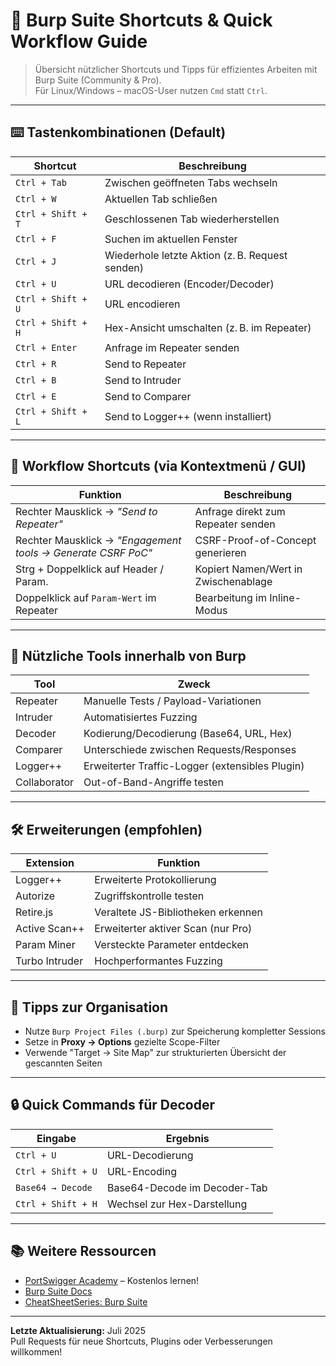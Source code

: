 # 🔧 Burp Suite Shortcuts & Quick Workflow Guide

> Übersicht nützlicher Shortcuts und Tipps für effizientes Arbeiten mit Burp Suite (Community & Pro).  
> Für Linux/Windows – macOS-User nutzen `Cmd` statt `Ctrl`.

---

## ⌨️ Tastenkombinationen (Default)

| Shortcut             | Beschreibung                                         |
|----------------------|------------------------------------------------------|
| `Ctrl + Tab`         | Zwischen geöffneten Tabs wechseln                   |
| `Ctrl + W`           | Aktuellen Tab schließen                             |
| `Ctrl + Shift + T`   | Geschlossenen Tab wiederherstellen                  |
| `Ctrl + F`           | Suchen im aktuellen Fenster                         |
| `Ctrl + J`           | Wiederhole letzte Aktion (z. B. Request senden)     |
| `Ctrl + U`           | URL decodieren (Encoder/Decoder)                   |
| `Ctrl + Shift + U`   | URL encodieren                                     |
| `Ctrl + Shift + H`   | Hex-Ansicht umschalten (z. B. im Repeater)          |
| `Ctrl + Enter`       | Anfrage im Repeater senden                         |
| `Ctrl + R`           | Send to Repeater                                    |
| `Ctrl + B`           | Send to Intruder                                    |
| `Ctrl + E`           | Send to Comparer                                    |
| `Ctrl + Shift + L`   | Send to Logger++ (wenn installiert)                 |

---

## 🚦 Workflow Shortcuts (via Kontextmenü / GUI)

| Funktion              | Beschreibung                                         |
|-----------------------|------------------------------------------------------|
| Rechter Mausklick → *"Send to Repeater"* | Anfrage direkt zum Repeater senden         |
| Rechter Mausklick → *"Engagement tools → Generate CSRF PoC"* | CSRF-Proof-of-Concept generieren |
| Strg + Doppelklick auf Header / Param. | Kopiert Namen/Wert in Zwischenablage       |
| Doppelklick auf `Param-Wert` im Repeater | Bearbeitung im Inline-Modus                |

---

## 🧪 Nützliche Tools innerhalb von Burp

| Tool            | Zweck                                         |
|------------------|-----------------------------------------------|
| Repeater         | Manuelle Tests / Payload-Variationen          |
| Intruder         | Automatisiertes Fuzzing                       |
| Decoder          | Kodierung/Decodierung (Base64, URL, Hex)      |
| Comparer         | Unterschiede zwischen Requests/Responses      |
| Logger++         | Erweiterter Traffic-Logger (extensibles Plugin) |
| Collaborator     | Out-of-Band-Angriffe testen                   |

---

## 🛠️ Erweiterungen (empfohlen)

| Extension        | Funktion                                     |
|------------------|----------------------------------------------|
| Logger++         | Erweiterte Protokollierung                   |
| Autorize         | Zugriffskontrolle testen                     |
| Retire.js        | Veraltete JS-Bibliotheken erkennen           |
| Active Scan++    | Erweiterter aktiver Scan (nur Pro)           |
| Param Miner      | Versteckte Parameter entdecken               |
| Turbo Intruder   | Hochperformantes Fuzzing                     |

---

## 📁 Tipps zur Organisation

- Nutze `Burp Project Files (.burp)` zur Speicherung kompletter Sessions
- Setze in **Proxy → Options** gezielte Scope-Filter
- Verwende "Target → Site Map" zur strukturierten Übersicht der gescannten Seiten

---

## 🔒 Quick Commands für Decoder

| Eingabe              | Ergebnis                           |
|----------------------|-------------------------------------|
| `Ctrl + U`           | URL-Decodierung                     |
| `Ctrl + Shift + U`   | URL-Encoding                        |
| `Base64 → Decode`    | Base64-Decode im Decoder-Tab       |
| `Ctrl + Shift + H`   | Wechsel zur Hex-Darstellung         |

---

## 📚 Weitere Ressourcen

- [PortSwigger Academy](https://portswigger.net/web-security) – Kostenlos lernen!
- [Burp Suite Docs](https://portswigger.net/burp/documentation)
- [CheatSheetSeries: Burp Suite](https://cheatsheetseries.owasp.org/)

---

**Letzte Aktualisierung:** Juli 2025  
Pull Requests für neue Shortcuts, Plugins oder Verbesserungen willkommen!